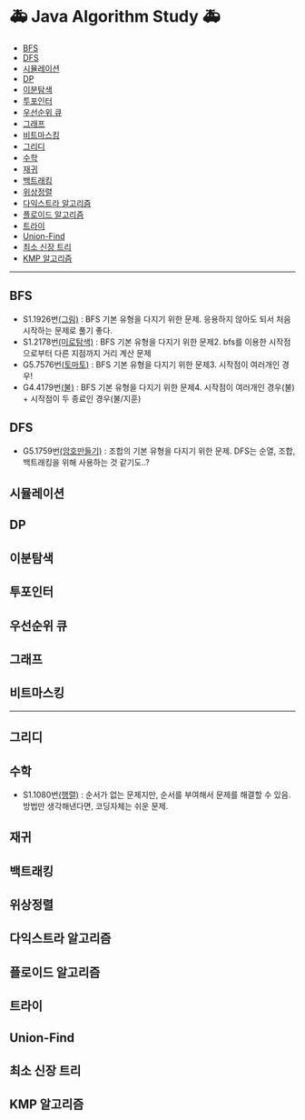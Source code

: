 # 🚑 Java Algorithm Study 🚑
- [BFS](#BFS)
- [DFS](#DFS)
- [시뮬레이션](#시뮬레이션)
- [DP](#DP)
- [이분탐색](#이분탐색)
- [투포인터](#투포인터)
- [우선순위 큐](#우선순위-큐)
- [그래프](#그래프)
- [비트마스킹](#비트마스킹)
- [그리디](#그리디)
- [수학](#수학)
- [재귀](#재귀)
- [백트래킹](#백트래킹)
- [위상정렬](#위상정렬)
- [다익스트라 알고리즘](#다익스트라-알고리즘)
- [플로이드 알고리즘](#플로이드-알고리즘)
- [트라이](#트라이)
- [Union-Find](#Union-Find)
- [최소 신장 트리](#최소-신장-트리)
- [KMP 알고리즘](#KMP-알고리즘)


-------------------
## BFS
- S1.1926번[(그림)](https://www.acmicpc.net/problem/1926) : BFS 기본 유형을 다지기 위한 문제. 응용하지 않아도 되서 처음 시작하는 문제로 풀기 좋다.
- S1.2178번[(미로탐색)](https://www.acmicpc.net/problem/2178) : BFS 기본 유형을 다지기 위한 문제2. bfs를 이용한 시작점으로부터 다른 지점까지 거리 계산 문제
- G5.7576번[(토마토)](https://www.acmicpc.net/problem/7576) : BFS 기본 유형을 다지기 위한 문제3. 시작점이 여러개인 경우!
- G4.4179번[(불)](https://www.acmicpc.net/problem/4179) : BFS 기본 유형을 다지기 위한 문제4. 시작점이 여러개인 경우(불) + 시작점이 두 종료인 경우(불/지훈)
## DFS
- G5.1759번[(암호만들기)](https://www.acmicpc.net/problem/1759) : 조합의 기본 유형을 다지기 위한 문제. DFS는 순열, 조합, 백트래킹을 위해 사용하는 것 같기도..?
## 시뮬레이션
## DP
## 이분탐색
## 투포인터
## 우선순위 큐
## 그래프
## 비트마스킹
--------------------
## 그리디
## 수학
- S1.1080번[(행렬)](https://www.acmicpc.net/problem/1080) : 순서가 없는 문제지만, 순서를 부여해서 문제를 해결할 수 있음. 방법만 생각해낸다면, 코딩자체는 쉬운 문제.
## 재귀
## 백트래킹
## 위상정렬
## 다익스트라 알고리즘
## 플로이드 알고리즘
## 트라이
## Union-Find
## 최소 신장 트리
## KMP 알고리즘
